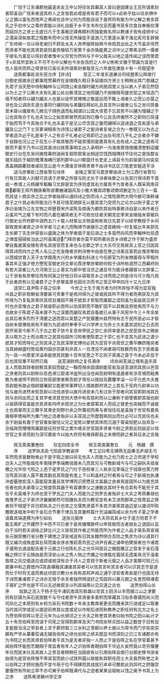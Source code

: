 <!-- { "loadSidebar": true } -->
　　广信于江东诸郡地最逺余友王中父将往佐其幕其人皆曰是固建业王氏所谓素封者耶盖自广信来者道其府人之言皆若此噫是焉有君子而可以此称乎兹以往余惧中父之猥以富名而徳声之弗闻也且中父何为而能自说于是邦将有能为中父解之者余其先之乎初中父之尊府君能以诗礼自振于乡平生韦布仅足而蓄书至多饮食自奉极俭薄而延四方之贤士无虗日凡于生事极迂疎弗精利而独能致名师以教诸子皆有成绩中父之濡染深矣故君之殁数年而中父径无所操徒手逺游几万里遂从事于海北宪司复辟掾广东帅阃一旦以母老谢归不顾及太夫人弃养服除始拜今命观其出处之大节盖非伟然而贤者不能也其贤若是则虽赀殖钜万家累千金亦孰能累之况中父之寒素泊然一儒者乎彼名为富足以埓封君者惟中父宗党为然何与于中父哉夫以地之逺传闻之误而使君子非其所宜称义不可不为中父解也今余告信府之人中父彬彬文雅于赞画为宜是行也人皆庆而邦之得贤佐已奚论夫所谓素封者哉至元六年嵗在庚辰十有一月既望序
　　送索都事赴浙东宪佥序【并诗】
　　至正二年淮东道亷访司经歴索公拜南行台御史居嵗余迁都事陞赞幕府在金陵既久暇日多延接四方贤士士稍稍出其门昔翮之先君子当天厯中待制翰林与公同馆公来金陵时翮方闲居闾里义当以故人子弟见然窃以为士之于公卿大夫有礼属公处台察清显之地而翮乃不揆微贱苟援世契之末径造门墙不知者将以翮为媚夫人也是以徒怀其惓惓之敬逡巡而不敢上谒者久之而公亦莫之讶也及公调浙东道佥事将行翮则始与弟牖往拜如礼且具言所以缓者公与之坐问劳备至未甞以缓故有几微见于顔色退而私相谓曰公固大贤君子忘其势不以翮为慢翮之于公也其殆合于礼也夫当公之始至即冒然而前则已僭今公且去终傲然不之即则已简谨于始而笃于今其殆合于礼也夫盖于是见公尽含容之量而翮得以适进退之宜矣遂与弟牖及公之门下士苏夣渊相率为诗饯公诸君子之能诗者复继之合为一巻既又以为古之学者造次必于礼是率于人之有合于礼者必记焉即已之出处茍庶几乎礼之合者亦不嫌于自録也况公之于后生小子取其敬而不疑其慢则是嘉其有礼也有成人之美之道焉可轶而不着乎乃书以冠其首诗曰挟策事明主出入承明庐一为淮南賔借借播清誉制诏擢御史行台在东吴间嵗陞幕府遄闻复超除賔客出相送饮饯西城隅持节往何之直指婺女墟东瓯抗于越防稽薄海嵎行部列郡中山川郁盘纡长吏走上谒县令为前驱驷马何奕奕髙盖拥路衢观者咸叹息云是今大儒谁言钟鼎贵曽不由诗书区区刀笔吏安能适亨涂
　　送马彦翚赴江西省管勾诗序
　　金陵之寓官马君彦翚由进士为江西行省管勾行有日其故人刘献可具请于彦翚之所甞与防尤长于诗者咏歌之以张其行得诗若干首成一巻谓上元杨翮专觚翰习文辞是宜为序则虚其右方属焉予为昔者圣人既采周南召南鄘衞王郑齐魏唐秦陈郐曹豳诸国风及小雅大雅周颂鲁颂商颂删定为三百十一篇而其徒卜商实序之后之学者始得以通四诗之防而诗人之情性廓然大明今献可类粹诸君子之什其必有所取法已予其可借芜陋辞无以塞其意乃受而为之论次以附子夏之学序曰金陵为江左文物之邦歴晋宋齐梁陈及南唐为都防其俗特善歌诗自是以来作者日众虽风气之隆下有时而凡着在编简者无不可观也往者天朝克定季宋金陵独未甞被兵行御史台开府郡中涵煦五六十载人材辈出文物盖彬彬焉日先君子以经学教授于乡间甞取晋宋诸贤之诗令学者习之未几而陶靖节谢康乐之遗音絶响一时复振比年来郭先生长卿丁先生仲容皆以盛唐之体为学者倡于是后进之士多翕然向风而李翰林杜拾遗之律度骎骎矣当此之时虽寓迹门释宗者亦莫不知所慕尚吾乡诗歌之作于斯为盛彦翚自蚤嵗寓金陵有贤名其授官而复来也与合郡之学士大夫尽交焉故其上官之日因具得其诗而四方之秀人名公之在金陵者亦附诗巻中由是在巻之诗美且富若此惟彦翚始以西城世胄入天子太学既用大兴府乡举擢右科进士今任郎官为列省僚属得与宰相共事其年正强才徳方懋宪官御史将交章论荐彦翚彦翚顾何假于诗所称道然江西幕府则有若大梁崔公九方河南王公止善实为郎中皆当世之通显号为能诗者翮甞以文辞事二公于浙省矣彦翚往而有同寅之好他日将从容取吾乡之诗而观之则是诗乌可少哉凡观于此者庶有以见诸君子之于彦翚盖厚也因论次而书之至正甲申四月十又九日序
　　送崇仁县尹陈子英之任序
　　今世之士生于南方者为时所弃恒不得为显官独州县之职非若朝省清要甚可贵重于是焉间得为之彼或觊其所不得为者而弗获及为其所得为乃复耻其卑厌其烦且难因不屑乎摅其才若智而庸鄙之混则虽为奚益其见弃于时也亦宜惟古之君子居是职必思所以効其职而不敢旷固不以其微且劳弛焉而不与力也故余于陈君子英未甞不为之深嘉而屡叹焉君自蚤嵗已从事于风宪中今三十年余矣出其后者多烈烈于清要之途而君以吴楚之产犹偃蹇州县然特有志于民所至必以才智自树未甞怫悒焉有不屑为为武进时拳拳乎以兴学养士为务士大夫着其迹刻之石去而民怀焉至今斯不几于古之君子欤今复受命宰抚之崇仁余将幸是邑之民受其令之赐矣夫以南方之士而治南方之民其俗固所习知者使陈君之于崇仁也不变其为武进之道少摅其才知而导化之则其泽之及民深厚宏博何必其为显官乎余观世之膺华膴跻隆奕者当其赫赫盛时势焰熏灼固亦崇甚茍非其人一旦湮没不闻者胡可胜数而有志于民者虽为一县一州恵爱洋溢率能使其民数十百年犹思之不忘则子英甫之啬于今未必非显于后也其轻重不较然已哉
　　送芜湖尉杨之复任满序
　　顷余闻芜湖之境有盗杀其主人而取其财者尉察其家奴而疑之一鞠而得余固谓尉能官矣及适芜湖讯其民以邑官之贤者则具以尉称曰吾邑濒江距淮冲盗所出没也闻吾尉明有逺遁者有涉吾境而戢弗敢为者或悍不顾则立败获部使者察吾尉才常任以按狱及覈覆旱溢一以平允邑大夫推吾尉能有故必借尉摄署尉又能更举事弊切人情故郡府贤之上其名于宪府凡尉率以功伐与嵗月进然未知吾尉以功伐进欤以嵗月进欤未几有过余于邸者问其官即尉询其氏则与余同出而之复其字者求其世则大徳中有佐慈利而以公亷称于部使者即其祖也尉以祖荫得官盖能世其贤矣呜呼余观世之为仕者甞第其人而目之彼吏也突梯而不诚彼士也周章而无立槩乎其弗史则野尔余之所蔑视而弗与者恒往往是盖独于世官有嘉焉唐相李徳裕所为重门地之选者殆非以夫耳目之所歴既熟则出而仕必可以充其任也夫余于尉益有嘉于世官者矣彼怙父兄之宠势以豢骄其体而沉溺于膏粱轻肥以自弃及一旦临政而懵懵焉庸鄙是征则世官之累尔嗟夫世官固多贤者今尉之贤若此则益足以信世官之多贤而尉为深可嘉矣今以始大府将有推择郡县之末僚而辟之者其征余之言哉








　　佩玉斋类藳巻四
　　钦定四库全书
　　佩玉斋类藁巻五
　　元　杨翮　撰
　　序
　　送罗执夫赴弋阳县学教谕序
　　考工记曰粤无镈燕无函秦无庐胡无弓车然而求是数物者必于是乎取之故曰非无也夫人而能为之也乃若士之立师道于学校岂夫人之所能哉徃年南陵罗季端教钱唐未几而其兄与可教新城今与可之嗣执夫祗省檄之光华徃弋阳之上邑于是罗氏之门仕于邑校者三人矣余见季端之于钱唐也策力修治笃意训淑人莫不嘉其勤且其周旋有度上下以和盖材之时者焉与可之于新城也执谦冲虚蓄徳宏深人莫能窥其量且其学博而识质懋且文盖器之良者焉是固所以为能充其任者也执夫承尊父之矩度恢其器于有容袭季父之通敏达其材于有合其有不能充于其任乎夫莫难乎为师也至于罗氏之门夫人而能为之则罗氏者殆非士大夫之粤燕秦胡也哉惟罗氏之子弟济济翼翼郁然可观踵执夫而为教官宜有未艾进而郡庠之陞胄监之拜者将不相望于异日耶执夫之行也宣之文儒隽贤莫不多其济美荣其遄迈是以雄词毕陈雅歌迭唱发中和于金石合节奏于律吕及其彚稡篇什充溢编简咸以余为传子夏之学者请着其端遂撰为序引如右
　　送张元弼序
　　士大夫将去其乡仕于逺方则君子不能无离旷之怀趯然于中而不可已者于是焉慷慨歌呼以申其致而古者朋友之道因以显白于当时若夫讽咏之辞比兴之义皆视其作者之所能而所为作者之人品才美系焉宣城张元弼受檄行省分教于建徳之淳安戒途有日其友魏然明合吾防之隽彦为诗以道其行既又编次成帙虚其右简而属余序余惟崧髙烝民之诗尹吉甫之诵申伯樊侯者也今诸君子遵用古道追配吉甫于元弼之行也陈礼乐之光华间爼豆之徽懿雅正之音发于金石藻翰之辉烂乎云锦由是而淳安山水之秀人物之杰播之句律载在篇牍无遗美焉况乎温柔敦厚之风交倡迭应或颂或规深有合于诗人之意观于斯者元弼之人品才美槩可知己元弼秉中和之彛徳内其直襮融其谦接其容者可以信其言听其言者可以识其志守是道而仕于时将无逺而弗达顷尝识教分水有称其邦声闻之通于淳安者素矣是行也固无待于诗而重诸君子之诗亦无借于余言者独然明谊好之笃固将以暴元弼之名誉而释诸君子离旷之怀也是不可以无述故叙言以列其端用以见交道之古也
　　送贾伯晖山长序
　　姑孰之流入于杨子在牛渚矶南其形胜雄以竒其土田沃以丰而据江山之津要则有巨镇为采石民居数千与守戍者旁午其贤豪多善积而厚藏其习俗多尊儒而尚义而司风化之本原则有乡校为采石书院数十年来主教席者更去而踵来其行谊或足以取重当时其问学或足以接迹前修其仪度或足以作矩后进而称教养之职任则有北方之名士为贾伯晖伯晖以至正元年为山长居顷之士大夫之称誉其贤者曰始书院之田以畆计才五十有竒伯晖至而请于司宪之官得割郡庠及天门书院余帑买田以益之数登于旧有加复能致当涂之宰县者上言于郡府取三江水利之羡额以养士嵗以为常令而门宇奕奕崇餙有严学从蓁蓁弦诵无辍皆伯晖之绩也伯晖之绩夫既显书而深刻之已江东诸郡亦有为书院之长而其贤若伯晖者乎其为是言者非独一人而止于是伯晖之名在学官着甚予闻伯晖怀能抱艺翺翔于胄监者有年人之识伯晖者期伯晖于华达久矣然竟以竒穷偃蹇年壮而犹未仕及其故人之贵显者稍稍在当路欲有以引用伯晖会南行台御史移书浙省始得为是官伯晖惟不卑其官而欲小试其所蕴以故能称其职任而士大夫翕然称誉之夫以伯晖之才顾何施而不宜今局于位不得肆而其成就已卓卓可覩若此则异时之跻躐崇要偃然有所树立寜不亦可兾乎伯晖既满代与之逰者某某设祖帐以饯之属予书其上为之序
　　送陈希贤贑州学正序
